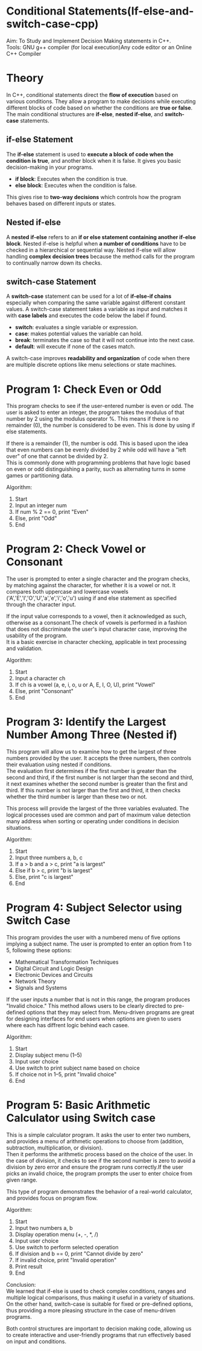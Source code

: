 # Conditional Statements(If-else-and-switch-case-cpp)
Aim: To Study and Implement Decision Making statements in C++.                  
Tools: GNU g++ compiler (for local execution)Any code editor or an Online C++ Compiler  
# Theory


In C++, conditional statements direct the **flow of execution** based on various conditions. They allow a program to make decisions while executing different blocks of code based on whether the conditions are **true or false**. The main conditional structures are **if-else**, **nested if-else**, and **switch-case** statements.


## if-else Statement

The **if-else** statement is used to **execute a block of code when the condition is true**, and another block when it is false. It gives you basic decision-making in your programs.

- **if block**: Executes when the condition is true.
- **else block**: Executes when the condition is false.

This gives rise to **two-way decisions** which controls how the program behaves based on different inputs or states.

## Nested if-else

A **nested if-else** refers to an **if or else statement containing another if-else block**. Nested if-else is helpful when **a number of conditions** have to be checked in a hierarchical or sequential way.
Nested if-else will allow handling **complex decision trees** because the method calls for the program to continually narrow down its checks.


## switch-case Statement

A **switch-case** statement can be used for a lot of **if-else-if chains** especially when comparing the same variable against different constant values. A switch-case statement takes a variable as input and matches it with **case labels** and executes the code below the label if found.

- **switch**: evaluates a single variable or expression.
- **case**: makes potential values the variable can hold.
- **break**: terminates the case so that it will not continue into the next case.
- **default**: will execute if none of the cases match.

A switch-case improves **readability and organization** of code when there are multiple discrete options like menu selections or state machines.

# Program 1: Check Even or Odd
This program checks to see if the user-entered number is even or odd. 
The user is asked to enter an integer, the program takes the modulus of that number by 2 using the modulus operator %.  This means if there is no remainder (0), the number is considered to be even. This is done by using if else statements.  

If there is a remainder (1), the number is odd.
This is based upon the idea that even numbers can be evenly divided by 2 while odd will have a "left over" of one that cannot be divided by 2.     
This is commonly done with programming problems that have logic based on even or odd distinguishing a parity, such as alternating turns in some games or partitioning data.

Algorithm:
1. Start
2. Input an integer num
3. If num % 2 == 0, print "Even"
4. Else, print "Odd"
5. End

# Program 2: Check Vowel or Consonant
The user is prompted to enter a single character and the program checks, by matching against the character, for whether it is a vowel or not. It compares both uppercase and lowercase vowels ('A','E','I','O','U','a','e','i','o','u') using if and else statement as specified through the character input.

If the input value corresponds to a vowel, then it acknowledged as such, otherwise as a consonant.The check of vowels is performed in a fashion that does not discriminate the user's input character case, improving the usability of the program.     
It is a basic exercise in character checking, applicable in text processing and validation.

Algorithm:
1. Start
2. Input a character ch
3. If ch is a vowel (a, e, i, o, u or A, E, I, O, U), print "Vowel"
4. Else, print "Consonant"
5. End

# Program 3: Identify the Largest Number Among Three (Nested if)
This program will allow us to examine how to get the largest of three numbers provided by the user. It accepts the three numbers, then controls their evaluation using nested if conditions.            
The evaluation first determines if the first number is greater than the second and third, if the first number is not larger than the second and third, it next examines whether the second number is greater than the first and third. If this number is not larger than the first and third, it then checks whether the third number is larger than these two or not.

This process will provide the largest of the three variables evaluated.
The logical processes used are common and part of maximum value detection many address when sorting or operating under conditions in decision situations.

Algorithm:
1. Start
2. Input three numbers a, b, c
3. If a > b and a > c, print "a is largest"
4. Else if b > c, print "b is largest"
5. Else, print "c is largest"
6. End

# Program 4: Subject Selector using Switch Case
This program provides the user with a numbered menu of five options implying a subject name. The user is prompted to enter an option from 1 to 5, following these options:

- Mathematical Transformation Techniques
- Digital Circuit and Logic Design
- Electronic Devices and Circuits 
- Network Theory
- Signals and Systems
 
If the user inputs a number that is not in this range, the program produces "Invalid choice." This method allows users to be clearly directed to pre-defined options that they may select from. 
Menu-driven programs are great for designing interfaces for end users when options are given to users where each has diffrent logic behind each casee.

Algorithm:
1. Start
2. Display subject menu (1–5)
3. Input user choice
4. Use switch to print subject name based on choice
5. If choice not in 1–5, print "Invalid choice"
6. End


# Program 5: Basic Arithmetic Calculator using Switch case
This is a simple calculator program. It asks the user to enter two numbers, and provides a menu of arithmetic operations to choose from (addition, subtraction, multiplication, or division).       
Then it performs the arithmetic process based on the choice of the user. In the case of division, it checks to see if the second number is zero to avoid a division by zero error and ensure the program runs correctly.If the user picks an invalid choice, the program prompts the user to enter choice from given range.

This type of program demonstrates the behavior of a real-world calculator, and provides focus on program flow.

Algorithm:
1. Start
2. Input two numbers a, b
3. Display operation menu (+, -, *, /)
4. Input user choice
5. Use switch to perform selected operation
6. If division and b == 0, print "Cannot divide by zero"
7. If invalid choice, print "Invalid operation"
8. Print result
9. End

Conclusion:         
We learned that if-else is used to check complex conditions, ranges and multiple logical comparisons, thus making it useful in a variety of situations. On the other hand, switch-case is suitable for fixed or pre-defined options, thus providing a more pleasing structure in the case of menu-driven programs.          

Both control structures are important to decision making code, allowing us to create interactive and user-friendly programs that run effectively based on input and conditions.
